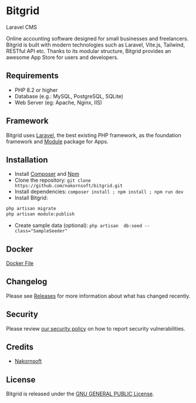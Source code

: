 # Bitgrid
Laravel CMS

Online accounting software designed for small businesses and freelancers. Bitgrid is built with modern technologies such as Laravel, Vite.js, Tailwind, RESTful API etc. Thanks to its modular structure, Bitgrid provides an awesome App Store for users and developers.

## Requirements

* PHP 8.2 or higher
* Database (e.g.: MySQL, PostgreSQL, SQLite)
* Web Server (eg: Apache, Nginx, IIS)

## Framework

Bitgrid uses [Laravel](http://laravel.com), the best existing PHP framework, as the foundation framework and [Module](https://github.com/nWidart/laravel-modules) package for Apps.

## Installation

* Install [Composer](https://getcomposer.org/download) and [Npm](https://nodejs.org/en/download)
* Clone the repository: `git clone https://github.com/nakornsoft/bitgrid.git`
* Install dependencies: `composer install ; npm install ; npm run dev`
* Install Bitgrid:

```bash
php artisan migrate
php artisan module:publish
```

* Create sample data (optional): `php artisan  db:seed --class="SampleSeeder"`

## Docker

[Docker File](DOCKER.md)

## Changelog

Please see [Releases](../../releases) for more information about what has changed recently.

## Security

Please review [our security policy](https://github.com/nakornsoft/bitgrid/security/policy) on how to report security vulnerabilities.

## Credits

* [Nakornsoft](https://github.com/nakornsoft)

## License

Bitgrid is released under the [GNU GENERAL PUBLIC License](LICENSE.txt).
